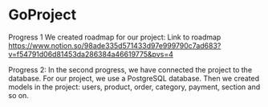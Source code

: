 # GoProject

Progress 1
We created roadmap for our project:
Link to roadmap
https://www.notion.so/98ade335d571433d97e999790c7ad683?v=f54791d06d81453da286384a46619775&pvs=4

Progress 2:
In the second progress, we have connected the project to the database. For our project, we use a PostgreSQL database. Then we created models in the project: users, product, order, category, payment, section and so on. 
